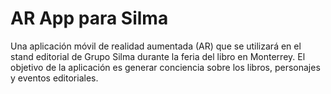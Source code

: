 # AR App para Silma

Una aplicación móvil de realidad aumentada (AR) que se utilizará en el stand editorial de Grupo Silma durante la feria del libro en Monterrey. El objetivo de la aplicación es generar conciencia sobre los libros, personajes y eventos editoriales.